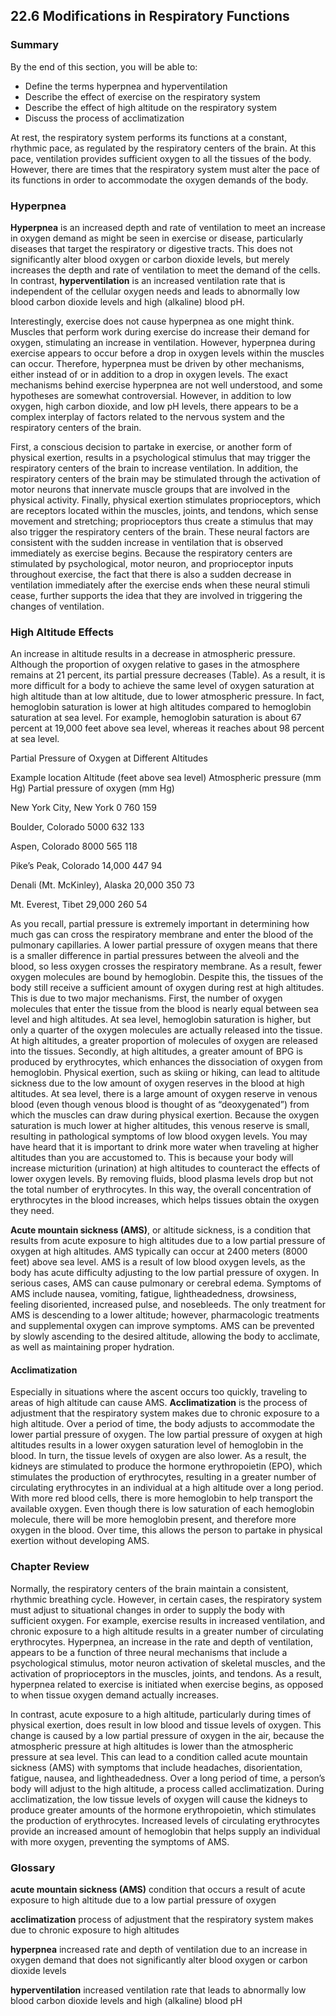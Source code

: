 ##  22.6 Modifications in Respiratory Functions 

### Summary

By the end of this section, you will be able to: 

  - Define the terms hyperpnea and hyperventilation
  - Describe the effect of exercise on the respiratory system
  - Describe the effect of high altitude on the respiratory system
  - Discuss the process of acclimatization

At rest, the respiratory system performs its functions at a constant, rhythmic pace, as regulated by the respiratory centers of the brain. At this pace, ventilation provides sufficient oxygen to all the tissues of the body. However, there are times that the respiratory system must alter the pace of its functions in order to accommodate the oxygen demands of the body.

### Hyperpnea

**Hyperpnea** is an increased depth and rate of ventilation to meet an increase in oxygen demand as might be seen in exercise or disease, particularly diseases that target the respiratory or digestive tracts. This does not significantly alter blood oxygen or carbon dioxide levels, but merely increases the depth and rate of ventilation to meet the demand of the cells. In contrast, **hyperventilation** is an increased ventilation rate that is independent of the cellular oxygen needs and leads to abnormally low blood carbon dioxide levels and high (alkaline) blood pH.

Interestingly, exercise does not cause hyperpnea as one might think. Muscles that perform work during exercise do increase their demand for oxygen, stimulating an increase in ventilation. However, hyperpnea during exercise appears to occur before a drop in oxygen levels within the muscles can occur. Therefore, hyperpnea must be driven by other mechanisms, either instead of or in addition to a drop in oxygen levels. The exact mechanisms behind exercise hyperpnea are not well understood, and some hypotheses are somewhat controversial. However, in addition to low oxygen, high carbon dioxide, and low pH levels, there appears to be a complex interplay of factors related to the nervous system and the respiratory centers of the brain.

First, a conscious decision to partake in exercise, or another form of physical exertion, results in a psychological stimulus that may trigger the respiratory centers of the brain to increase ventilation. In addition, the respiratory centers of the brain may be stimulated through the activation of motor neurons that innervate muscle groups that are involved in the physical activity. Finally, physical exertion stimulates proprioceptors, which are receptors located within the muscles, joints, and tendons, which sense movement and stretching; proprioceptors thus create a stimulus that may also trigger the respiratory centers of the brain. These neural factors are consistent with the sudden increase in ventilation that is observed immediately as exercise begins. Because the respiratory centers are stimulated by psychological, motor neuron, and proprioceptor inputs throughout exercise, the fact that there is also a sudden decrease in ventilation immediately after the exercise ends when these neural stimuli cease, further supports the idea that they are involved in triggering the changes of ventilation.

### High Altitude Effects

An increase in altitude results in a decrease in atmospheric pressure. Although the proportion of oxygen relative to gases in the atmosphere remains at 21 percent, its partial pressure decreases (Table). As a result, it is more difficult for a body to achieve the same level of oxygen saturation at high altitude than at low altitude, due to lower atmospheric pressure. In fact, hemoglobin saturation is lower at high altitudes compared to hemoglobin saturation at sea level. For example, hemoglobin saturation is about 67 percent at 19,000 feet above sea level, whereas it reaches about 98 percent at sea level.

Partial Pressure of Oxygen at Different Altitudes

Example location Altitude (feet above sea level) Atmospheric pressure (mm Hg) Partial pressure of oxygen (mm Hg)

New York City, New York
0
760
159

Boulder, Colorado
5000
632
133

Aspen, Colorado
8000
565
118

Pike’s Peak, Colorado
14,000
447
94

Denali (Mt. McKinley), Alaska
20,000
350
73

Mt. Everest, Tibet
29,000
260
54

As you recall, partial pressure is extremely important in determining how much gas can cross the respiratory membrane and enter the blood of the pulmonary capillaries. A lower partial pressure of oxygen means that there is a smaller difference in partial pressures between the alveoli and the blood, so less oxygen crosses the respiratory membrane. As a result, fewer oxygen molecules are bound by hemoglobin. Despite this, the tissues of the body still receive a sufficient amount of oxygen during rest at high altitudes. This is due to two major mechanisms. First, the number of oxygen molecules that enter the tissue from the blood is nearly equal between sea level and high altitudes. At sea level, hemoglobin saturation is higher, but only a quarter of the oxygen molecules are actually released into the tissue. At high altitudes, a greater proportion of molecules of oxygen are released into the tissues. Secondly, at high altitudes, a greater amount of BPG is produced by erythrocytes, which enhances the dissociation of oxygen from hemoglobin. Physical exertion, such as skiing or hiking, can lead to altitude sickness due to the low amount of oxygen reserves in the blood at high altitudes. At sea level, there is a large amount of oxygen reserve in venous blood (even though venous blood is thought of as “deoxygenated”) from which the muscles can draw during physical exertion. Because the oxygen saturation is much lower at higher altitudes, this venous reserve is small, resulting in pathological symptoms of low blood oxygen levels. You may have heard that it is important to drink more water when traveling at higher altitudes than you are accustomed to. This is because your body will increase micturition (urination) at high altitudes to counteract the effects of lower oxygen levels. By removing fluids, blood plasma levels drop but not the total number of erythrocytes. In this way, the overall concentration of erythrocytes in the blood increases, which helps tissues obtain the oxygen they need.

**Acute mountain sickness (AMS)**, or altitude sickness, is a condition that results from acute exposure to high altitudes due to a low partial pressure of oxygen at high altitudes. AMS typically can occur at 2400 meters (8000 feet) above sea level. AMS is a result of low blood oxygen levels, as the body has acute difficulty adjusting to the low partial pressure of oxygen. In serious cases, AMS can cause pulmonary or cerebral edema. Symptoms of AMS include nausea, vomiting, fatigue, lightheadedness, drowsiness, feeling disoriented, increased pulse, and nosebleeds. The only treatment for AMS is descending to a lower altitude; however, pharmacologic treatments and supplemental oxygen can improve symptoms. AMS can be prevented by slowly ascending to the desired altitude, allowing the body to acclimate, as well as maintaining proper hydration.

#### Acclimatization

Especially in situations where the ascent occurs too quickly, traveling to areas of high altitude can cause AMS. **Acclimatization** is the process of adjustment that the respiratory system makes due to chronic exposure to a high altitude. Over a period of time, the body adjusts to accommodate the lower partial pressure of oxygen. The low partial pressure of oxygen at high altitudes results in a lower oxygen saturation level of hemoglobin in the blood. In turn, the tissue levels of oxygen are also lower. As a result, the kidneys are stimulated to produce the hormone erythropoietin (EPO), which stimulates the production of erythrocytes, resulting in a greater number of circulating erythrocytes in an individual at a high altitude over a long period. With more red blood cells, there is more hemoglobin to help transport the available oxygen. Even though there is low saturation of each hemoglobin molecule, there will be more hemoglobin present, and therefore more oxygen in the blood. Over time, this allows the person to partake in physical exertion without developing AMS.

### Chapter Review

Normally, the respiratory centers of the brain maintain a consistent, rhythmic breathing cycle. However, in certain cases, the respiratory system must adjust to situational changes in order to supply the body with sufficient oxygen. For example, exercise results in increased ventilation, and chronic exposure to a high altitude results in a greater number of circulating erythrocytes. Hyperpnea, an increase in the rate and depth of ventilation, appears to be a function of three neural mechanisms that include a psychological stimulus, motor neuron activation of skeletal muscles, and the activation of proprioceptors in the muscles, joints, and tendons. As a result, hyperpnea related to exercise is initiated when exercise begins, as opposed to when tissue oxygen demand actually increases.

In contrast, acute exposure to a high altitude, particularly during times of physical exertion, does result in low blood and tissue levels of oxygen. This change is caused by a low partial pressure of oxygen in the air, because the atmospheric pressure at high altitudes is lower than the atmospheric pressure at sea level. This can lead to a condition called acute mountain sickness (AMS) with symptoms that include headaches, disorientation, fatigue, nausea, and lightheadedness. Over a long period of time, a person’s body will adjust to the high altitude, a process called acclimatization. During acclimatization, the low tissue levels of oxygen will cause the kidneys to produce greater amounts of the hormone erythropoietin, which stimulates the production of erythrocytes. Increased levels of circulating erythrocytes provide an increased amount of hemoglobin that helps supply an individual with more oxygen, preventing the symptoms of AMS.

### Glossary

**acute mountain sickness (AMS)** condition that occurs a result of acute exposure to high altitude due to a low partial pressure of oxygen

**acclimatization** process of adjustment that the respiratory system makes due to chronic exposure to high altitudes

**hyperpnea** increased rate and depth of ventilation due to an increase in oxygen demand that does not significantly alter blood oxygen or carbon dioxide levels

**hyperventilation** increased ventilation rate that leads to abnormally low blood carbon dioxide levels and high (alkaline) blood pH
